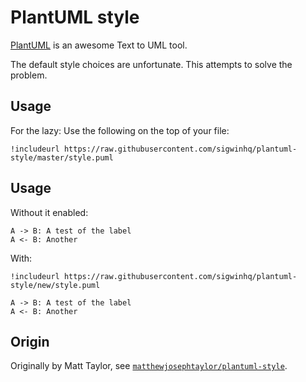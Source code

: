 # PlantUML style

[PlantUML](http://www.plantuml.com) is an awesome Text to UML tool.

The default style choices are unfortunate. This attempts to solve the problem. 

## Usage

For the lazy: Use the following on the top of your file:

```
!includeurl https://raw.githubusercontent.com/sigwinhq/plantuml-style/master/style.puml
```

## Usage

Without it enabled:

```puml
A -> B: A test of the label
A <- B: Another
```

With:

```puml
!includeurl https://raw.githubusercontent.com/sigwinhq/plantuml-style/new/style.puml

A -> B: A test of the label
A <- B: Another
```

## Origin

Originally by Matt Taylor, see [`matthewjosephtaylor/plantuml-style`](https://github.com/matthewjosephtaylor/plantuml-style).
